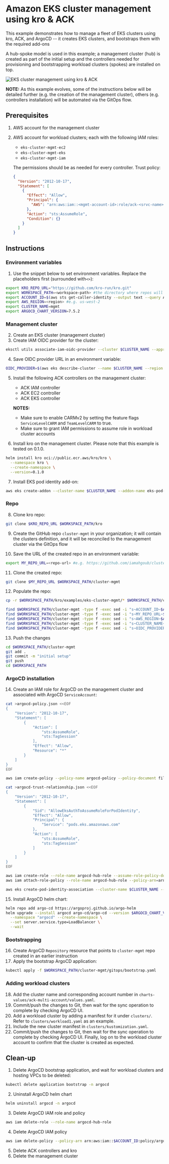 # Amazon EKS cluster management using kro & ACK

This example demonstrates how to manage a fleet of EKS clusters using kro, ACK,
and ArgoCD -- it creates EKS clusters, and bootstraps them with the required
add-ons

A hub-spoke model is used in this example; a management cluster (hub) is created
as part of the initial setup and the controllers needed for provisioning and
bootstrapping workload clusters (spokes) are installed on top.

![EKS cluster management using kro & ACK](docs/eks-cluster-mgmt-central.drawio.png)

**NOTE:** As this example evolves, some of the instructions below will be
detailed further (e.g. the creation of the management cluster), others (e.g.
controllers installation) will be automated via the GitOps flow.

## Prerequisites

1. AWS account for the management cluster
2. AWS account for workload clusters; each with the following IAM roles:

   - `eks-cluster-mgmt-ec2`
   - `eks-cluster-mgmt-eks`
   - `eks-cluster-mgmt-iam`

   The permissions should be as needed for every controller. Trust policy:

   ```json
   {
     "Version": "2012-10-17",
     "Statement": [
       {
         "Effect": "Allow",
         "Principal": {
           "AWS": "arn:aws:iam::<mgmt-account-id>:role/ack-<srvc-name>-controller"
         },
         "Action": "sts:AssumeRole",
         "Condition": {}
       }
     ]
   }
   ```

## Instructions

### Environment variables

1. Use the snippet below to set environment variables. Replace the placeholders
   first (surrounded with`<>`):

```sh
export KRO_REPO_URL="https://github.com/kro-run/kro.git"
export WORKSPACE_PATH=<workspace-path> #the directory where repos will be cloned e.g. ~/environment
export ACCOUNT_ID=$(aws sts get-caller-identity --output text --query Account)
export AWS_REGION=<region> #e.g. us-west-2
export CLUSTER_NAME=mgmt
export ARGOCD_CHART_VERSION=7.5.2
```

### Management cluster

2. Create an EKS cluster (management cluster)
3. Create IAM OIDC provider for the cluster:

```sh
eksctl utils associate-iam-oidc-provider --cluster $CLUSTER_NAME --approve
```

4. Save OIDC provider URL in an environment variable:

```sh
OIDC_PROVIDER=$(aws eks describe-cluster --name $CLUSTER_NAME --region $AWS_REGION --query "cluster.identity.oidc.issuer" --output text | sed -e "s/^https:\/\///")
```

5. Install the following ACK controllers on the management cluster:
   - ACK IAM controller
   - ACK EC2 controller
   - ACK EKS controller

   **NOTES:** 
   - Make sure to enable CARMv2 by setting the feature flags `ServiceLevelCARM` and `TeamLevelCARM` to true.
   - Make sure to grant IAM permissions to assume role in workload cluster accounts

6. Install kro on the management cluster. Please note that this example is
   tested on 0.1.0.
```sh
helm install kro oci://public.ecr.aws/kro/kro \
  --namespace kro \
  --create-namespace \
  --version=0.1.0
```
7. Install EKS pod identity add-on:

```sh
aws eks create-addon --cluster-name $CLUSTER_NAME --addon-name eks-pod-identity-agent --addon-version v1.0.0-eksbuild.1
```

### Repo

8. Clone kro repo:

```sh
git clone $KRO_REPO_URL $WORKSPACE_PATH/kro
```

9. Create the GitHub repo `cluster-mgmt` in your organization; it will contain
   the clusters definition, and it will be reconciled to the management cluster
   via the GitOps flow

10. Save the URL of the created repo in an environment variable:

```sh
export MY_REPO_URL=<repo-url> #e.g. https://github.com/iamahgoub/cluster-mgmt.git
```

11. Clone the created repo:

```sh
git clone $MY_REPO_URL $WORKSPACE_PATH/cluster-mgmt
```

12. Populate the repo:

```sh
cp -r $WORKSPACE_PATH/kro/examples/eks-cluster-mgmt/* $WORKSPACE_PATH/cluster-mgmt

find $WORKSPACE_PATH/cluster-mgmt -type f -exec sed -i "s~ACCOUNT_ID~$ACCOUNT_ID~g" {} +
find $WORKSPACE_PATH/cluster-mgmt -type f -exec sed -i "s~MY_REPO_URL~$MY_REPO_URL~g" {} +
find $WORKSPACE_PATH/cluster-mgmt -type f -exec sed -i "s~AWS_REGION~$AWS_REGION~g" {} +
find $WORKSPACE_PATH/cluster-mgmt -type f -exec sed -i "s~CLUSTER_NAME~$CLUSTER_NAME~g" {} +
find $WORKSPACE_PATH/cluster-mgmt -type f -exec sed -i "s~OIDC_PROVIDER~$OIDC_PROVIDER~g" {} +
```

13. Push the changes

```sh
cd $WORKSPACE_PATH/cluster-mgmt
git add .
git commit -m "initial setup"
git push
cd $WORKSPACE_PATH
```

### ArgoCD installation

14. Create an IAM role for ArgoCD on the management cluster and associated with
    ArgoCD `ServiceAccount`:

```sh
cat >argocd-policy.json <<EOF
{
    "Version": "2012-10-17",
    "Statement": [
        {
            "Action": [
                "sts:AssumeRole",
                "sts:TagSession"
            ],
            "Effect": "Allow",
            "Resource": "*"
        }
    ]
}
EOF

aws iam create-policy --policy-name argocd-policy --policy-document file://argocd-policy.json

cat >argocd-trust-relationship.json <<EOF
{
    "Version": "2012-10-17",
    "Statement": [
        {
            "Sid": "AllowEksAuthToAssumeRoleForPodIdentity",
            "Effect": "Allow",
            "Principal": {
                "Service": "pods.eks.amazonaws.com"
            },
            "Action": [
                "sts:AssumeRole",
                "sts:TagSession"
            ]
        }
    ]
}
EOF

aws iam create-role --role-name argocd-hub-role --assume-role-policy-document file://argocd-trust-relationship.json --description ""
aws iam attach-role-policy --role-name argocd-hub-role --policy-arn=arn:aws:iam::$ACCOUNT_ID:policy/argocd-policy

aws eks create-pod-identity-association --cluster-name $CLUSTER_NAME --role-arn arn:aws:iam::$ACCOUNT_ID:role/argocd-hub-role --namespace argocd --service-account argocd-application-controller
```

15. Install ArgoCD helm chart:

```sh
helm repo add argo-cd https://argoproj.github.io/argo-helm
helm upgrade --install argocd argo-cd/argo-cd --version $ARGOCD_CHART_VERSION \
  --namespace "argocd" --create-namespace \
  --set server.service.type=LoadBalancer \
  --wait
```

### Bootstrapping

16. Create ArgoCD `Repository` resource that points to `cluster-mgmt` repo
    created in an earlier instruction
17. Apply the bootstrap ArgoCD application:

```sh
kubectl apply -f $WORKSPACE_PATH/cluster-mgmt/gitops/bootstrap.yaml
```

### Adding workload clusters

18. Add the cluster name and corresponding account number in
    `charts-values/ack-multi-account/values.yaml`.
19. Commit/push the changes to Git, then wait for the sync operation to complete by checking ArgoCD UI.
20. Add a workload cluster by adding a manifest for it under `clusters/`. Refer to `clusters/workload1.yaml` as an example.
21. Include the new cluster manifest in `clusters/kustomization.yaml`.
22. Commit/push the changes to Git, then wait for the sync operation to complete by checking ArgoCD UI. Finally, log on to the workload cluster account to confirm that the cluster is created as expected.

## Clean-up

1. Delete ArgoCD bootstrap application, and wait for workload clusters and
   hosting VPCs to be deleted:

```sh
kubectl delete application bootstrap -n argocd
```

2. Uninstall ArgoCD helm chart

```sh
helm uninstall argocd -n argocd
```

3. Delete ArgoCD IAM role and policy

```sh
aws iam delete-role --role-name argocd-hub-role
```

4. Delete ArgoCD IAM policy

```sh
aws iam delete-policy --policy-arn arn:aws:iam::$ACCOUNT_ID:policy/argocd-policy
```

5. Delete ACK controllers and kro
6. Delete the management cluster
